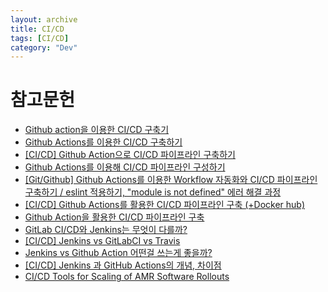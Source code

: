 ```yaml
---
layout: archive
title: CI/CD
tags: [CI/CD]
category: "Dev"
---
```


# 참고문헌

- [Github action을 이용한 CI/CD 구축기](https://medium.com/@jjj3055/github-action%EC%9D%84-%EC%9D%B4%EC%9A%A9%ED%95%9C-ci-cd-%EA%B5%AC%EC%B6%95%EA%B8%B0-f0aa9c1a9c52)
- [Github Actions를 이용한 CI/CD 구축하기](https://ji5485.github.io/post/2021-06-06/build-ci-cd-pipeline-using-github-actions/)
- [[CI/CD] Github Action으로 CI/CD 파이프라인 구축하기](https://velog.io/@hanif/CICD-Github-Action%EC%9C%BC%EB%A1%9C-%ED%8C%8C%EC%9D%B4%ED%94%84%EB%9D%BC%EC%9D%B8-%EA%B5%AC%EC%B6%95%ED%95%98%EA%B8%B0)
- [Github Actions를 이용해 CI/CD 파이프라인 구성하기](https://hwasurr.com/git-github/github-actions/)
- [[Git/Github] Github Actions를 이용한 Workflow 자동화와 CI/CD 파이프라인 구축하기 / eslint 적용하기, "module is not defined" 에러 해결 과정](https://dream-and-develop.tistory.com/223)
- [[CI/CD] Github Actions를 활용한 CI/CD 파이프라인 구축 (+Docker hub)](https://chb2005.tistory.com/191)
- [Github Action을 활용한 CI/CD 파이프라인 구축](https://umanking.github.io/2023/03/06/github-action-starter/)
- [GitLab CI/CD와 Jenkins는 무엇이 다를까?](https://insight.infograb.net/blog/2023/08/10/gitlab-jenkins-comparision/)
- [[CI/CD] Jenkins vs GitLabCI vs Travis](https://owin2828.github.io/devlog/2020/01/09/cicd-1.html)
- [Jenkins vs Github Action 어떤걸 쓰는게 좋을까?](https://velog.io/@kimseungki94/Jenkins-vs-Github-Action-%EC%96%B4%EB%96%A4%EA%B1%B8-%EC%93%B0%EB%8A%94%EA%B2%8C-%EC%A2%8B%EC%9D%84%EA%B9%8C)
- [[CI/CD] Jenkins 과 GitHub Actions의 개념, 차이점](https://nanbuja.com/entry/CICD-Jenkins-%EA%B3%BC-GitHub-Action%EC%9D%98-%EA%B0%9C%EB%85%90-%EC%B0%A8%EC%9D%B4%EC%A0%90)
- [CI/CD Tools for Scaling of AMR Software Rollouts](https://vimeo.com/902831725)
